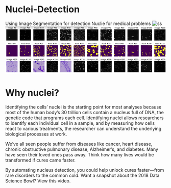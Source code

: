 # Nuclei-Detection
Using Image Segmentation for detection Nuclie for medical problems
![ss](https://storage.googleapis.com/kaggle-media/competitions/dsb-2018/dsb.jpg)
![ss](https://github.com/zaid7860/Nuclei-Detection/blob/master/Screenshot%202019-06-15%20at%207.43.09%20AM.png?raw=true)

# Why nuclei?
Identifying the cells’ nuclei is the starting point for most analyses because most of the human body’s 30 trillion cells    contain a nucleus full of DNA, the genetic code that programs each cell. Identifying nuclei allows researchers to identify each individual cell in a sample, and by measuring how cells react to various treatments, the researcher can understand the underlying biological processes at work.

We’ve all seen people suffer from diseases like cancer, heart disease, chronic obstructive pulmonary disease, Alzheimer’s, and diabetes. Many have seen their loved ones pass away. Think how many lives would be transformed if cures came faster.

By automating nucleus detection, you could help unlock cures faster—from rare disorders to the common cold. Want a snapshot about the 2018 Data Science Bowl? View this video.
